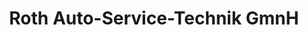 ---
title: "Roth Auto-Service-Technik GmnH"
url: /ochtendung/roth-auto-service-technik-gmnh/
shop: Autowerkstatt
---